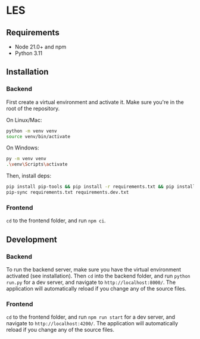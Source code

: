 # LES

## Requirements

- Node 21.0+ and npm
- Python 3.11

## Installation

### Backend

First create a virtual environment and activate it. Make sure you're in the root of the repository.

On Linux/Mac:
```sh
python -m venv venv
source venv/bin/activate
```

On Windows:
```sh
py -m venv venv
.\venv\Scripts\activate
```

Then, install deps:
```sh
pip install pip-tools && pip install -r requirements.txt && pip install -r requirements.dev.txt
pip-sync requirements.txt requirements.dev.txt
```

### Frontend

`cd` to the frontend folder, and run `npm ci`.

## Development

### Backend

To run the backend server, make sure you have the virtual environment activated (see installation).
Then `cd` into the backend folder, and run `python run.py` for a dev server, and navigate to `http://localhost:8000/`. The application will automatically reload if you change any of the source files.

### Frontend

`cd` to the frontend folder, and run `npm run start` for a dev server, and navigate to `http://localhost:4200/`. The application will automatically reload if you change any of the source files.
